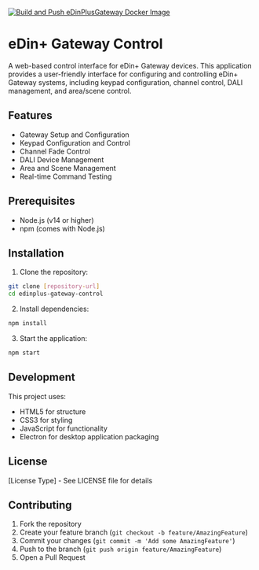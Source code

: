 [![Build and Push eDinPlusGateway Docker Image](https://github.com/StuffzEZ/eDinPlusGateway-Dockerised/actions/workflows/docker-build.yml/badge.svg)](https://github.com/StuffzEZ/eDinPlusGateway-Dockerised/actions/workflows/docker-build.yml)

# eDin+ Gateway Control

A web-based control interface for eDin+ Gateway devices. This application provides a user-friendly interface for configuring and controlling eDin+ Gateway systems, including keypad configuration, channel control, DALI management, and area/scene control.

## Features

- Gateway Setup and Configuration
- Keypad Configuration and Control
- Channel Fade Control
- DALI Device Management
- Area and Scene Management
- Real-time Command Testing

## Prerequisites

- Node.js (v14 or higher)
- npm (comes with Node.js)

## Installation

1. Clone the repository:
```bash
git clone [repository-url]
cd edinplus-gateway-control
```

2. Install dependencies:
```bash
npm install
```

3. Start the application:
```bash
npm start
```

## Development

This project uses:
- HTML5 for structure
- CSS3 for styling
- JavaScript for functionality
- Electron for desktop application packaging

## License

[License Type] - See LICENSE file for details

## Contributing

1. Fork the repository
2. Create your feature branch (`git checkout -b feature/AmazingFeature`)
3. Commit your changes (`git commit -m 'Add some AmazingFeature'`)
4. Push to the branch (`git push origin feature/AmazingFeature`)
5. Open a Pull Request 
